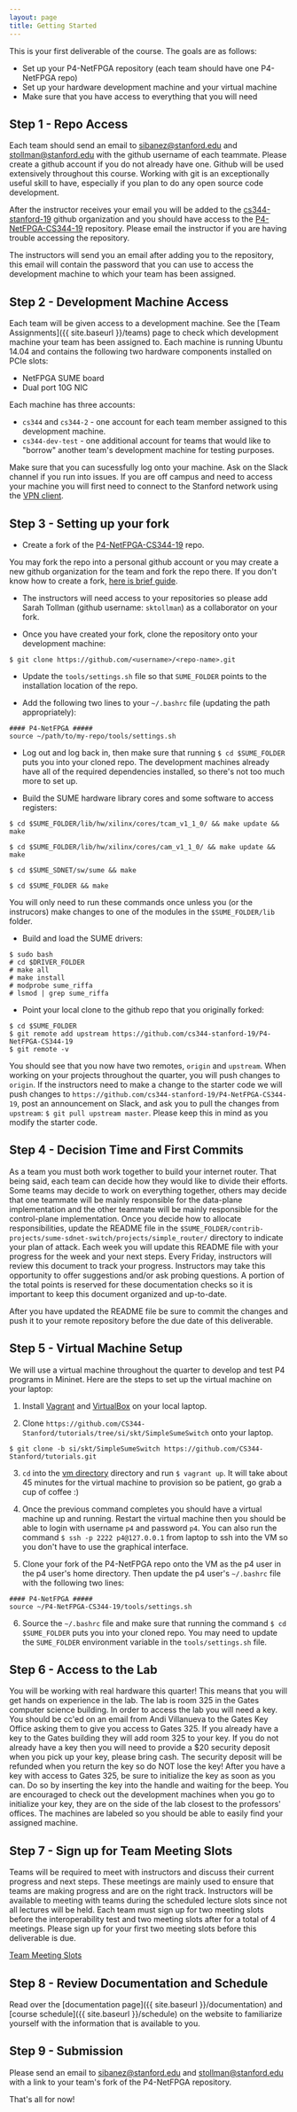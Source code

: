 ```yaml
---
layout: page
title: Getting Started
---
```


This is your first deliverable of the course. The goals are as follows: 
* Set up your P4-NetFPGA repository (each team should have one P4-NetFPGA repo)
* Set up your hardware development machine and your virtual machine
* Make sure that you have access to everything that you will need

Step 1 - Repo Access
------

Each team should send an email to sibanez@stanford.edu and stollman@stanford.edu with the github username of each teammate. Please create a github account if you do not already have one. Github will be used extensively throughout this course. Working with git is an exceptionally useful skill to have, especially if you plan to do any open source code development.

After the instructor receives your email you will be added to the [cs344-stanford-19](https://github.com/cs344-stanford-19) github organization and you should have access to the [P4-NetFPGA-CS344-19](https://github.com/cs344-stanford-19/P4-NetFPGA-CS344-19) repository. Please email the instructor if you are having trouble accessing the repository.

The instructors will send you an email after adding you to the repository, this email will contain the password that you can use to access the development machine to which your team has been assigned.

Step 2 - Development Machine Access
------

Each team will be given access to a development machine. See the [Team Assignments]({{ site.baseurl }}/teams) page to check which development machine your team has been assigned to. Each machine is running Ubuntu 14.04 and contains the following two hardware components installed on PCIe slots:
* NetFPGA SUME board
* Dual port 10G NIC

Each machine has three accounts:
* `cs344` and `cs344-2` - one account for each team member assigned to this development machine.
* `cs344-dev-test` - one additional account for teams that would like to "borrow" another team's development machine for testing purposes.

Make sure that you can sucessfully log onto your machine. Ask on the Slack channel if you run into issues. If you are off campus and need to access your machine you will first need to connect to the Stanford network using the [VPN client](https://uit.stanford.edu/service/vpn).

Step 3 - Setting up your fork
------

* Create a fork of the [P4-NetFPGA-CS344-19](https://github.com/cs344-stanford-19/P4-NetFPGA-CS344-19) repo.

You may fork the repo into a personal github account or you may create a new github organization for the team and fork the repo there. If you don't know how to create a fork, [here is brief guide](https://guides.github.com/activities/forking/).

* The instructors will need access to your repositories so please add Sarah Tollman (github username: `sktollman`) as a collaborator on your fork.

* Once you have created your fork, clone the repository onto your development machine:

```
$ git clone https://github.com/<username>/<repo-name>.git
```

* Update the `tools/settings.sh` file so that `SUME_FOLDER` points to the installation location of the repo.

* Add the following two lines to your `~/.bashrc` file (updating the path appropriately):

```
#### P4-NetFPGA #####
source ~/path/to/my-repo/tools/settings.sh
```

* Log out and log back in, then make sure that running `$ cd $SUME_FOLDER` puts you into your cloned repo. The development machines already have all of the required dependencies installed, so there's not too much more to set up.

* Build the SUME hardware library cores and some software to access registers:

```
$ cd $SUME_FOLDER/lib/hw/xilinx/cores/tcam_v1_1_0/ && make update && make

$ cd $SUME_FOLDER/lib/hw/xilinx/cores/cam_v1_1_0/ && make update && make

$ cd $SUME_SDNET/sw/sume && make

$ cd $SUME_FOLDER && make
```

You will only need to run these commands once unless you (or the instrucors) make changes to one of the modules in the `$SUME_FOLDER/lib` folder.

* Build and load the SUME drivers:

```
$ sudo bash
# cd $DRIVER_FOLDER
# make all
# make install
# modprobe sume_riffa
# lsmod | grep sume_riffa
```

* Point your local clone to the github repo that you originally forked:

```
$ cd $SUME_FOLDER
$ git remote add upstream https://github.com/cs344-stanford-19/P4-NetFPGA-CS344-19
$ git remote -v
```

You should see that you now have two remotes, `origin` and `upstream`. When working on your projects throughout the quarter, you will push changes to `origin`. If the instructors need to make a change to the starter code we will push changes to `https://github.com/cs344-stanford-19/P4-NetFPGA-CS344-19`, post an announcement on Slack, and ask you to pull the changes from `upstream`: `$ git pull upstream master`. Please keep this in mind as you modify the starter code.

Step 4 - Decision Time and First Commits
------

As a team you must both work together to build your internet router. That being said, each team can decide how they would like to divide their efforts. Some teams may decide to work on everything together, others may decide that one teammate will be mainly responsible for the data-plane implementation and the other teammate will be mainly responsible for the control-plane implementation. Once you decide how to allocate responsibilities, update the README file in the `$SUME_FOLDER/contrib-projects/sume-sdnet-switch/projects/simple_router/` directory to indicate your plan of attack. Each week you will update this README file with your progress for the week and your next steps. Every Friday, instructors will review this document to track your progress. Instructors may take this opportunity to offer suggestions and/or ask probing questions. A portion of the total points is reserved for these documentation checks so it is important to keep this document organized and up-to-date.

After you have updated the README file be sure to commit the changes and push it to your remote repository before the due date of this deliverable.

Step 5 - Virtual Machine Setup
------

We will use a virtual machine throughout the quarter to develop and test P4 programs in Mininet. Here are the steps to set up the virtual machine on your laptop:

1. Install [Vagrant](https://vagrantup.com/) and [VirtualBox](https://virtualbox.org/) on your local laptop.

2. Clone `https://github.com/CS344-Stanford/tutorials/tree/si/skt/SimpleSumeSwitch` onto your laptop.

```
$ git clone -b si/skt/SimpleSumeSwitch https://github.com/CS344-Stanford/tutorials.git
```

3. `cd` into the [vm directory](https://github.com/CS344-Stanford/tutorials/tree/si/skt/SimpleSumeSwitch/vm) directory and run `$ vagrant up`. It will take about 45 minutes for the virtual machine to provision so be patient, go grab a cup of coffee :)

4. Once the previous command completes you should have a virtual machine up and running. Restart the virtual machine then you should be able to login with username `p4` and password `p4`. You can also run the command `$ ssh -p 2222 p4@127.0.0.1` from laptop to ssh into the VM so you don't have to use the graphical interface.

5. Clone your fork of the P4-NetFPGA repo onto the VM as the p4 user in the p4 user's home directory. Then update the p4 user's `~/.bashrc` file with the following two lines:

```
#### P4-NetFPGA #####
source ~/P4-NetFPGA-CS344-19/tools/settings.sh
```

6. Source the `~/.bashrc` file and make sure that running the command `$ cd $SUME_FOLDER` puts you into your cloned repo. You may need to update the `SUME_FOLDER` environment variable in the `tools/settings.sh` file.

Step 6 - Access to the Lab
------

You will be working with real hardware this quarter! This means that you will get hands on experience in the lab. The lab is room 325 in the Gates computer science building. In order to access the lab you will need a key. You should be cc'ed on an email from Andi Villanueva to the Gates Key Office asking them to give you access to Gates 325. If you already have a key to the Gates building they will add room 325 to your key. If you do not already have a key then you will need to provide a $20 security deposit when you pick up your key, please bring cash. The security deposit will be refunded when you return the key so do NOT lose the key! After you have a key with access to Gates 325, be sure to initialize the key as soon as you can. Do so by inserting the key into the handle and waiting for the beep. You are encouraged to check out the development machines when you go to initialize your key, they are on the side of the lab closest to the professors' offices. The machines are labeled so you should be able to easily find your assigned machine.

Step 7 - Sign up for Team Meeting Slots
------

Teams will be required to meet with instructors and discuss their current progress and next steps. These meetings are mainly used to ensure that teams are making progress and are on the right track. Instructors will be available to meeting with teams during the scheduled lecture slots since not all lectures will be held. Each team must sign up for two meeting slots before the interoperability test and two meeting slots after for a total of 4 meetings. Please sign up for your first two meeting slots before this deliverable is due.

[Team Meeting Slots](https://github.com/cs344-stanford-19/P4-NetFPGA-CS344-19/wiki/Team-Meeting-Slots)

Step 8 - Review Documentation and Schedule
------

Read over the [documentation page]({{ site.baseurl }}/documentation) and [course schedule]({{ site.baseurl }}/schedule) on the  website to familiarize yourself with the information that is available to you.

Step 9 - Submission
------

Please send an email to sibanez@stanford.edu and stollman@stanford.edu with a link to your team's fork of the P4-NetFPGA repository.

That's all for now!

